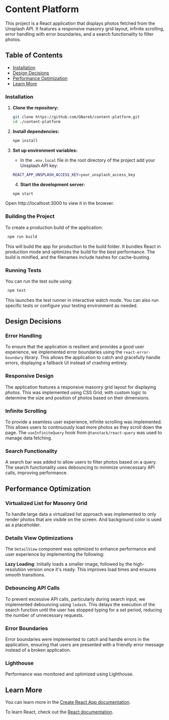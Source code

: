 # Content Platform

This project is a React application that displays photos fetched from the Unsplash API. It features a responsive masonry grid layout, infinite scrolling, error handling with error boundaries, and a search functionality to filter photos.

## Table of Contents

- [Installation](#installation)
- [Design Decisions](#design-decisions)
- [Performance Optimization](#performance-optimization)
- [Learn More](#learn-more)

### Installation

1. **Clone the repository:**

   ```bash
   git clone https://github.com/GNarek/content-platform.git
   cd ./content-platform
   ```

2. **Install dependencies:**
   ```bash
   npm install
   ```
3. **Set up environment variables:**

   - In the `.env.local` file in the root directory of the project add your Unsplash API key:

   ```bash
   REACT_APP_UNSPLASH_ACCESS_KEY=your_unsplash_access_key
   ```

   4. **Start the development server:**

   ```bash
   npm start
   ```

Open http://localhost:3000 to view it in the browser.

### Building the Project

To create a production build of the application:

```bash
 npm run build
```

This will build the app for production to the build folder.
It bundles React in production mode and optimizes the build for the best performance.
The build is minified, and the filenames include hashes for cache-busting.

### Running Tests

You can run the test suite using:

```bash
 npm test
```

This launches the test runner in interactive watch mode.
You can also run specific tests or configure your testing environment as needed.

## Design Decisions

### Error Handling

To ensure that the application is resilient and provides a good user experience, we implemented error boundaries using the `react-error-boundary` library. This allows the application to catch and gracefully handle errors, displaying a fallback UI instead of crashing entirely.

### Responsive Design

The application features a responsive masonry grid layout for displaying photos. This was implemented using CSS Grid, with custom logic to determine the size and position of photos based on their dimensions.

### Infinite Scrolling

To provide a seamless user experience, infinite scrolling was implemented. This allows users to continuously load more photos as they scroll down the page. The `useInfiniteQuery` hook from `@tanstack/react-query` was used to manage data fetching.

### Search Functionality

A search bar was added to allow users to filter photos based on a query. The search functionality uses debouncing to minimize unnecessary API calls, improving performance.

## Performance Optimization

### Virtualized List for Masonry Grid

To handle large data a virtualized list approach was implemented to only render photos that are visible on the screen. And background color is used as a placeholder.

### Details View Optimizations

The `DetailView` component was optimized to enhance performance and user experience by implementing the following:

**Lazy Loading**: Initially loads a smaller image, followed by the high-resolution version once it's ready. This improves load times and ensures smooth transitions.

### Debouncing API Calls

To prevent excessive API calls, particularly during search input, we implemented debouncing using `lodash`. This delays the execution of the search function until the user has stopped typing for a set period, reducing the number of unnecessary requests.

### Error Boundaries

Error boundaries were implemented to catch and handle errors in the application, ensuring that users are presented with a friendly error message instead of a broken application.

### Lighthouse

Performance was monitored and optimized using Lighthouse.

## Learn More

You can learn more in the [Create React App documentation](https://facebook.github.io/create-react-app/docs/getting-started).

To learn React, check out the [React documentation](https://reactjs.org/).
